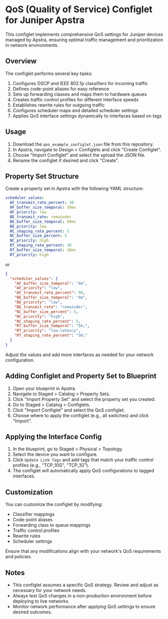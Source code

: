 # QoS (Quality of Service) Configlet for Juniper Apstra

This configlet implements comprehensive QoS settings for Juniper devices managed by Apstra, ensuring optimal traffic management and prioritization in network environments.

## Overview

The configlet performs several key tasks:

1. Configures DSCP and IEEE 802.1p classifiers for incoming traffic
2. Defines code-point aliases for easy reference
3. Sets up forwarding classes and maps them to hardware queues
4. Creates traffic control profiles for different interface speeds
5. Establishes rewrite rules for outgoing traffic
6. Configures scheduler maps and detailed scheduler settings
7. Applies QoS interface settings dynamically to interfaces based on tags

## Usage

1. Download the `qos_example_configlet.json` file from this repository.
2. In Apstra, navigate to Design > Configlets and click "Create Configlet".
3. Choose "Import Configlet" and select the upload the JSON file.
4. Rename the configlet if desired and click "Create".

## Property Set Structure

Create a property set in Apstra with the following YAML structure:

```yaml
scheduler_values:
  AF_transmit_rate_percent: 30
  AF_buffer_size_temporal: 50ms
  AF_priority: low
  BE_transmit_rate: remainder
  BE_buffer_size_temporal: 50ms
  BE_priority: low
  NC_shaping_rate_percent: 5
  NC_buffer_size_percent: 5
  NC_priority: high
  RT_shaping_rate_percent: 30
  RT_buffer_size_temporal: 10ms
  RT_priority: high
```
or

```json
{
  "scheduler_values": {
    "AF_buffer_size_temporal": "4m",
    "AF_priority": "low",
    "AF_transmit_rate_percent": 50,
    "BE_buffer_size_temporal": "4m",
    "BE_priority": "low",
    "BE_transmit_rate": "remainder",
    "NC_buffer_size_percent": 5,
    "NC_priority": "high",
    "NC_shaping_rate_percent": 5,
    "RT_buffer_size_temporal": "5k;",
    "RT_priority": "low-latency",
    "RT_shaping_rate_percent": "50;"
  }
}
```

Adjust the values and add more interfaces as needed for your network configuration.

## Adding Configlet and Property Set to Blueprint

1. Open your blueprint in Apstra.
2. Navigate to Staged > Catalog > Property Sets.
3. Click "Import Property Set" and select the property set you created.
4. Go to Staged > Catalog > Configlets.
5. Click "Import Configlet" and select the QoS configlet.
6. Choose where to apply the configlet (e.g., all switches) and click "Import".

## Applying the Interface Config

1. In the blueprint, go to Staged > Physical > Topology.
2. Select the device you want to configure.
3. Click `Update Link Tags` and add tags that match your traffic control profiles (e.g., "TCP_10G", "TCP_1G").
4. The configlet will automatically apply QoS configurations to tagged interfaces.

## Customization

You can customize the configlet by modifying:

- Classifier mappings
- Code-point aliases
- Forwarding class to queue mappings
- Traffic control profiles
- Rewrite rules
- Scheduler settings

Ensure that any modifications align with your network's QoS requirements and policies.

## Notes

- This configlet assumes a specific QoS strategy. Review and adjust as necessary for your network needs.
- Always test QoS changes in a non-production environment before deploying to live networks.
- Monitor network performance after applying QoS settings to ensure desired outcomes.